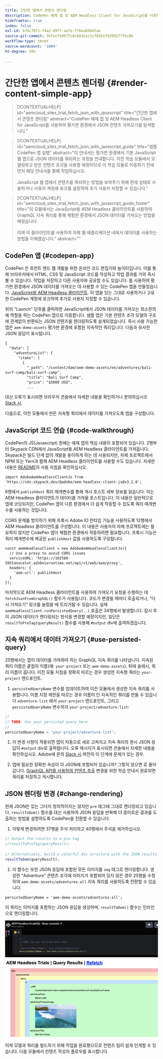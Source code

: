 ```yaml
---
title: 간단한 앱에서 콘텐츠 렌더링
description: CodePen 예제 앱 및 AEM Headless Client for JavaScript를 사용하여 평가판 환경에서 JSON 컨텐츠 가져오기를 탐색합니다.
hidefromtoc: true
index: false
exl-id: b7dc70f2-74a2-49f7-ae7e-776eab9845ae
source-git-commit: 3bfecf4d577c8cb81b1c1cf02b1f9299277fbc8b
workflow-type: tm+mt
source-wordcount: '1004'
ht-degree: 50%

---
```



# 간단한 앱에서 콘텐츠 렌더링 {#render-content-simple-app}

>[!CONTEXTUALHELP]
>id="aemcloud_sites_trial_fetch_json_with_javascript"
>title="간단한 앱에서 콘텐츠 렌더링"
>abstract="CodePen 예제 앱 및 AEM Headless Client for JavaScript를 사용하여 평가판 환경에서 JSON 컨텐츠 가져오기를 탐색합니다."

>[!CONTEXTUALHELP]
>id="aemcloud_sites_trial_fetch_json_with_javascript_guide"
>title="샘플 CodePen 앱 실행"
>abstract="이 안내서는 평가판 환경에서 기본 JavaScript 웹 앱으로 JSON 데이터를 쿼리하는 과정을 안내합니다. 이전 학습 모듈에서 모델링하고 만든 컨텐츠 조각을 사용할 예정이므로 이 학습 모듈로 이동하기 전에 먼저 해당 안내서를 통해 작업하십시오.<br><br>JavaScript 웹 앱에서 콘텐츠를 쿼리하는 방법을 보여주기 위해 현재 상태로 사용하거나 사용자 계정에 포크를 설정하여 추가 사용자 지정할 수 있습니다."

>[!CONTEXTUALHELP]
>id="aemcloud_sites_trial_fetch_json_with_javascript_guide_footer"
>title="이 모듈에서는 JavaScript용 AEM Headless 클라이언트를 사용하여 GraphQL 지속 쿼리를 통해 체험판 환경에서 JSON 데이터를 가져오는 방법을 배웠습니다.<br><br>이제 이 클라이언트를 사용하여 자체 웹 애플리케이션 내에서 데이터를 사용하는 방법을 이해했습니다."
>abstract=""

## CodePen 앱 {#codepen-app}

CodePen 은 프런트 엔드 웹 개발을 위한 온라인 코드 편집기와 놀이터입니다. 이를 통해 브라우저에서 HTML, CSS 및 JavaScript 코드를 작성하고 작업 결과를 거의 즉시 볼 수 있습니다. 작업을 저장하고 다른 사용자와 공유할 수도 있습니다. 를 사용하여 평가판 환경에서 JSON 데이터를 가져오는 데 사용할 수 있는 CodePen 앱을 만들었습니다. [JavaScript용 AEM Headless 클라이언트](https://github.com/adobe/aem-headless-client-js). 이 앱을 있는 그대로 사용하거나 고유한 CodePen 계정에 포크하여 추가로 사용자 지정할 수 있습니다.

위의 &quot;Launch&quot; 단추를 클릭하면 JavaScript에서 JSON 데이터를 가져오는 최소한의 예 역할을 하는 CodePen 앱으로 이동합니다. 샘플 앱은 기본 컨텐츠 조각 모델의 구조에 관계없이 반환되는 JSON 컨텐츠를 렌더링하도록 설계되었습니다. 즉시 사용 가능한 앱은 `aem-demo-assets` 평가판 환경에 포함된 지속적인 쿼리입니다. 다음과 유사한 JSON 응답이 표시됩니다.

```
{
  "data": {
    "adventureList": {
      "items": [
        {
          "_path": "/content/dam/aem-demo-assets/en/adventures/bali-surf-camp/bali-surf-camp",
          "title": "Bali Surf Camp",
          "price": "$5000 USD",
          ...
```

대신 오류가 표시되면 브라우저 콘솔에서 자세한 내용을 확인하거나 문의하십시오 [Slack 시](https://adobe-dx-support.slack.com).

다음으로, 이전 모듈에서 만든 지속형 쿼리에서 데이터를 가져오도록 앱을 구성합니다.

## JavaScript 코드 연습 {#code-walkthrough}

CodePen의 JS(Javascript) 창에는 예제 앱의 핵심 내용이 포함되어 있습니다. 2행부터 Skypack CDN에서 JavaScript용 AEM Headless 클라이언트를 가져옵니다. Skypack은 빌드 단계 없이 개발을 용이하게 하는 데 사용되지만, 자체 프로젝트에서 NPM 또는 Yarn과 함께 AEM Headless 클라이언트를 사용할 수도 있습니다. 자세한 내용은 [README](https://github.com/adobe/aem-headless-client-js#aem-headless-client-for-javascript)의 사용 지침을 확인하십시오.

```
import AdobeAemHeadlessClientJs from 'https://cdn.skypack.dev/@adobe/aem-headless-client-js@v3.2.0';
```

6행에서 `publishHost` 쿼리 매개변수를 통해 게시 호스트 세부 정보를 읽습니다. 이는 AEM Headless 클라이언트가 데이터를 가져올 호스트입니다. 이 내용은 일반적으로 앱에 코딩되지만, CodePen 앱이 다른 환경에서 더 쉽게 작동할 수 있도록 쿼리 매개변수를 사용하는 것입니다.

CORS 문제를 방지하기 위해 프록시 Adobe IO 런타임 기능을 사용하도록 12행에서 AEM Headless 클라이언트를 구성합니다. 이 내용은 사용자의 자체 프로젝트에는 필요하지 않지만 CodePen 앱이 체험판 환경에서 작동하려면 필요합니다. 프록시 기능은 쿼리 매개변수에 제공된 `publishHost` 값을 사용하도록 구성됩니다.

```
const aemHeadlessClient = new AdobeAemHeadlessClientJs({
  // Use a proxy to avoid CORS issues
  serviceURL: 'https://102588-505tanocelot.adobeioruntime.net/api/v1/web/aem/proxy',
  headers: {
    'aem-url': publishHost
  }
});
```

마지막으로 AEM Headless 클라이언트를 사용하여 가져오기 요청을 수행하는 데 `fetchJsonFromGraphQL()` 함수가 사용됩니다. 코드가 변경될 때마다 호출되거나, “다시 가져오기” 링크를 눌렀을 때 트리거될 수 있습니다. 실제 `aemHeadlessClient.runPersistedQuery(..)` 호출은 34행에서 발생합니다. 잠시 후 이 JSON 데이터가 렌더링되는 방식을 변경할 예정이지만, 일단은 `resultToPreTag(queryResult)` 함수를 사용해 `#output` div에 출력하겠습니다.

## 지속 쿼리에서 데이터 가져오기 {#use-persisted-query}

25행에서는 앱이 데이터를 가져와야 하는 GraphQL 지속 쿼리를 나타냅니다. 지속된 쿼리 이름은 끝점의 이름(예: `your-project` 또는 `aem-demo-assets`), 뒤에 슬래시, 쿼리 이름이 옵니다. 이전 모듈 지침을 정확히 따르는 경우 생성한 지속형 쿼리는 `your-project` 엔드포인트.

1. `persistedQueryName` 변수를 업데이트하여 이전 모듈에서 생성한 지속 쿼리를 사용합니다. 이름 지정 제안을 따르는 경우 이름이 인 지속적인 쿼리를 만들 수 있습니다 `adventure-list` 에서 `your-project` 엔드포인트, 그리고 `persistedQueryName` 변수까지 `your-project/adventure-list`:

```javascript
//
// TODO: Use your persisted query here
//
persistedQueryName = 'your-project/adventure-list';
```

1. 이 변경 사항이 적용되면 앱이 자동으로 새로 고쳐지고 지속 쿼리의 원시 JSON 응답이 `#output` div로 출력됩니다. 오류 메시지가 표시되면 콘솔에서 자세한 내용을 확인하십시오. Adobe에 문의 [Slack 시](https://adobe-dx-support.slack.com) 여전히 이 단계에 문제가 있는 경우.

1. 앱에 필요한 정확한 속성이 이 JSON에 포함되어 있습니까? 그렇지 않으면 로 돌아갑니다. [GraphQL API를 사용하여 컨텐츠 추출](https://experience.adobe.com/experiencemanager/learn/extract_content_using_graphql) 변경을 위한 학습 안내서 완료되면 쿼리를 저장하고 게시합니다.

## JSON 렌더링 변경 {#change-rendering}

현재 JSON은 있는 그다지 창의적이지는 않지만 `pre` 태그에 그대로 렌더링되고 있습니다. `resultToDom()` 함수를 대신 사용하여 JSON 응답을 반복해 더 흥미로운 결과를 도출하는 방법을 설명하도록 CodePen을 전환할 수 있습니다.

1. 이렇게 변경하려면 37행을 주석 처리하고 40행에서 주석을 제거하십시오.

```javascript
// Output the results to a pre tag
//resultToPreTag(queryResult);

// Alternatively, build a colorful div structure with the JSON results and render images inline
resultToDom(queryResult);
```

1. 이 함수는 또한 JSON 응답에 포함된 모든 이미지를 `img` 태그로 렌더링합니다. 생성한 “Adventure” 콘텐츠 조각에 이미지가 포함되어 있지 않은 경우 25행을 수정하여 `aem-demo-assets/adventures-all` 지속 쿼리를 사용하도록 전환할 수 있습니다.

```
persistedQueryName = 'aem-demo-assets/adventures-all';
```

이 쿼리는 이미지를 포함하는 JSON 응답을 생성하며, `resultToDom()` 함수는 인라인으로 렌더링합니다.

![adventures-all 쿼리 결과 및 resultToDom 렌더링 함수](assets/do-not-localize/adventures-all-query-result.png)

이제 모델과 쿼리를 빌드하기 위해 작업을 완료했으므로 컨텐츠 팀이 쉽게 인계할 수 있습니다. 다음 모듈에서 컨텐츠 작성자 플로우를 표시합니다.
